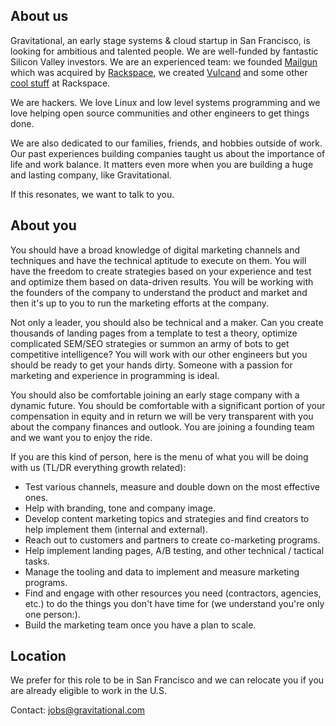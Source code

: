 ## About us

Gravitational, an early stage systems & cloud startup in San Francisco, is looking for ambitious and talented people. We are well-funded by fantastic Silicon Valley investors. We are an experienced team: we founded [Mailgun](http://mailgun.com) which was acquired by [Rackspace](http://rackspace.com), we created [Vulcand](http://vulcand.io) and some other [cool stuff](http://www.rackspace.com/blog/onmetal-the-right-way-to-scale/) at Rackspace. 

We are hackers. We love Linux and low level systems programming and we love helping open source communities and other engineers to get things done.

We are also dedicated to our families, friends, and hobbies outside of work. Our past experiences building companies taught us about the importance of life and work balance. It matters even more when you are building a huge and lasting company, like Gravitational.

If this resonates, we want to talk to you.

## About you

You should have a broad knowledge of digital marketing channels and techniques and have the technical aptitude to execute on them. You will have the freedom to create strategies based on your experience and test and optimize them based on data-driven results. You will be working with the founders of the company to understand the product and market and then it's up to you to run the marketing efforts at the company.

Not only a leader, you should also be technical and a maker. Can you create thousands of landing pages from a template to test a theory, optimize complicated SEM/SEO strategies or summon an army of bots to get competitive intelligence? You will work with our other engineers but you should be ready to get your hands dirty. Someone with a passion for marketing and experience in programming is ideal.

You should also be comfortable joining an early stage company with a dynamic future. You should be comfortable with a significant portion of your compensation in equity and in return we will be very transparent with you about the company finances and outlook. You are joining a founding team and we want you to enjoy the ride.

If you are this kind of person, here is the menu of what you will be doing with us (TL/DR everything growth related):

* Test various channels, measure and double down on the most effective ones.
* Help with branding, tone and company image.
* Develop content marketing topics and strategies and find creators to help implement them (internal and external).
* Reach out to customers and partners to create co-marketing programs.
* Help implement landing pages, A/B testing, and other technical / tactical tasks.
* Manage the tooling and data to implement and measure marketing programs.
* Find and engage with other resources you need (contractors, agencies, etc.) to do the things you don't have time for (we understand you're only one person:).
* Build the marketing team once you have a plan to scale.

## Location

We prefer for this role to be in San Francisco and we can relocate you if you are already eligible to work in the U.S.

Contact: jobs@gravitational.com
